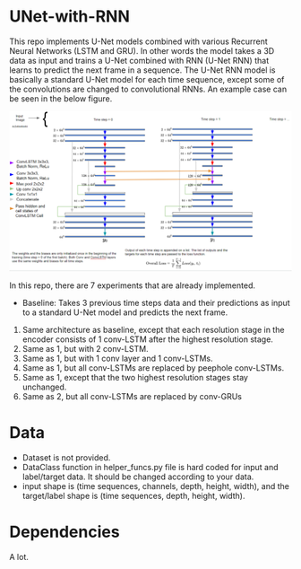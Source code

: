# UNet-with-RNN

This repo implements U-Net models combined with various Recurrent Neural Networks (LSTM and GRU). In other words the model takes a 3D data as input and trains a U-Net combined with RNN (U-Net RNN) that learns to predict the next frame in a sequence. The U-Net RNN model is basically a standard U-Net model for each time sequence, except some of the convolutions are changed to convolutional RNNs. An example case can be seen in the below figure. 

![image](https://github.com/cemdaloglu/UNet-with-RNN/blob/main/image.png)

In this repo, there are 7 experiments that are already implemented.

- Baseline: Takes 3 previous time steps data and their predictions as input to a standard U-Net model and predicts the next frame.
1. Same architecture as baseline, except that each resolution stage in the encoder consists of 1 conv-LSTM after the highest resolution stage.
2. Same as 1, but with 2 conv-LSTM.
3. Same as 1, but with 1 conv layer and 1 conv-LSTMs.
4. Same as 1, but all conv-LSTMs are replaced by peephole conv-LSTMs.
5. Same as 1, except that the two highest resolution stages stay unchanged.
6. Same as 2, but all conv-LSTMs are replaced by conv-GRUs

# Data

- Dataset is not provided.
- DataClass function in helper_funcs.py file is hard coded for input and label/target data. It should be changed according to your data.
- input shape is (time sequences, channels, depth, height, width), and the target/label shape is (time sequences, depth, height, width).

# Dependencies

A lot.
